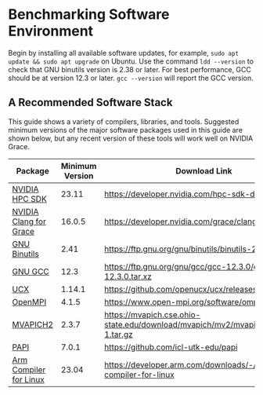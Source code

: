 # Benchmarking Software Environment

Begin by installing all available software updates, for example,  `sudo apt update && sudo apt upgrade` on Ubuntu. Use the command `ldd --version` to check that GNU binutils version is 2.38 or later.
For best performance, GCC should be at version 12.3 or later. `gcc --version` will report the GCC version.
 
## A Recommended Software Stack

This guide shows a variety of compilers, libraries, and tools.  Suggested minimum versions of the major software packages used in this guide are shown below,
but any recent version of these tools will work well on NVIDIA Grace.

| Package                                                                                | Minimum Version | Download Link                                                                     |
| -------------------------------------------------------------------------------------- | --------------- | --------------------------------------------------------------------------------- |
| [NVIDIA HPC SDK](https://developer.nvidia.com/hpc-sdk)                                 | 23.11           | <https://developer.nvidia.com/hpc-sdk-downloads>                                  |
| [NVIDIA Clang for Grace](https://developer.nvidia.com/grace/clang)                     | 16.0.5          | <https://developer.nvidia.com/grace/clang/downloads>                              |
| [GNU Binutils](https://ftp.gnu.org/gnu/binutils)                                       | 2.41            | <https://ftp.gnu.org/gnu/binutils/binutils-2.41.tar.xz>                           |
| [GNU GCC](https://ftp.gnu.org/gnu/gcc)                                                 | 12.3            | <https://ftp.gnu.org/gnu/gcc/gcc-12.3.0/gcc-12.3.0.tar.xz>                        |
| [UCX](https://openucx.org/)                                                            | 1.14.1          | <https://github.com/openucx/ucx/releases/tag/v1.14.1>                             |
| [OpenMPI](https://www.open-mpi.org)                                                    | 4.1.5           | <https://www.open-mpi.org/software/ompi/v4.1/>                                    |
| [MVAPICH2](https://mvapich.cse.ohio-state.edu)                                         | 2.3.7           | <https://mvapich.cse.ohio-state.edu/download/mvapich/mv2/mvapich2-2.3.7-1.tar.gz> |
| [PAPI](https://icl.utk.edu/papi/)                                                      | 7.0.1           | <https://github.com/icl-utk-edu/papi>                                             |
| [Arm Compiler for Linux](https://developer.arm.com/downloads/-/arm-compiler-for-linux) | 23.04           | <https://developer.arm.com/downloads/-/arm-compiler-for-linux>                    |

